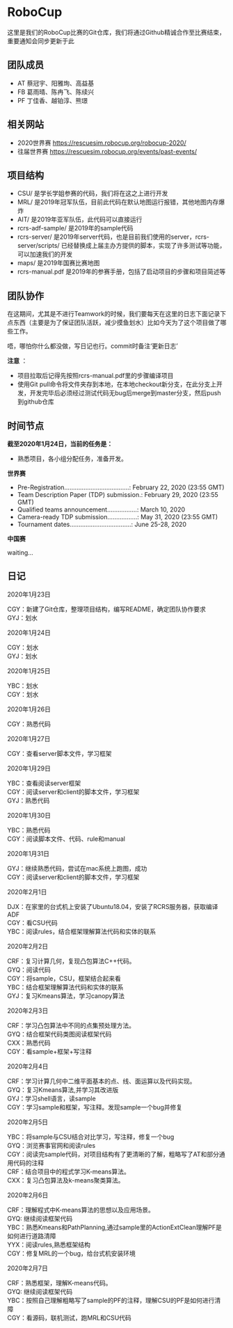 # RoboCup

这里是我们的RoboCup比赛的Git仓库，我们将通过Github精诚合作至比赛结束，重要通知会同步更新于此

## 团队成员
- AT 蔡冠宇、阳雅珣、高益基
- FB 葛雨晴、陈冉飞、陈续兴
- PF 丁佳香、越铂淳、熊璟

## 相关网站
- 2020世界赛 <https://rescuesim.robocup.org/robocup-2020/>
- 往届世界赛 <https://rescuesim.robocup.org/events/past-events/>

## 项目结构
- CSU/ 是学长学姐参赛的代码，我们将在这之上进行开发
- MRL/ 是2019年冠军队伍，目前此代码在默认地图运行报错，其他地图内存爆炸
- AIT/ 是2019年亚军队伍，此代码可以直接运行
- rcrs-adf-sample/ 是2019年的sample代码
- rcrs-server/ 是2019年server代码，也是目前我们使用的server，rcrs-server/scripts/ 已经替换成上届主办方提供的脚本，实现了许多测试等功能，可以加速我们的开发
- maps/ 是2019年国赛比赛地图
- rcrs-manual.pdf 是2019年的参赛手册，包括了启动项目的步骤和项目简述等

## 团队协作
在这期间，尤其是不进行Teamwork的时候，我们要每天在这里的日志下面记录下点东西（主要是为了保证团队活跃，减少摸鱼划水）比如今天为了这个项目做了哪些工作。


唔，哪怕你什么都没做，写日记也行。commit时备注‘更新日志’

**注意** ：

- 项目拉取后记得先按照rcrs-manual.pdf里的步骤编译项目
- 使用Git pull命令将文件夹存到本地，在本地checkout新分支，在此分支上开发，开发完毕后必须经过测试代码无bug后merge到master分支，然后push到github仓库

## 时间节点
**截至2020年1月24日，当前的任务是：**

- 熟悉项目，各小组分配任务，准备开发。

**世界赛**

- Pre-Registration……………………………….: February 22, 2020 (23:55 GMT)
- Team Description Paper (TDP) submission.: February 29, 2020 (23:55 GMT)
- Qualified teams announcement…………..…: March 10, 2020
- Camera-ready TDP submission………….….: May 31, 2020 (23:55 GMT)
- Tournament dates………………………..……: June 25-28, 2020

**中国赛**

waiting...

## 日记

2020年1月23日

CGY：新建了Git仓库，整理项目结构，编写README，确定团队协作要求<br>
GYJ：划水<br>

2020年1月24日

CGY：划水<br>
GYJ：划水<br>

2020年1月25日

YBC：划水<br>
CGY：划水<br>

2020年1月26日

CGY：熟悉代码<br>

2020年1月27日

CGY：查看server脚本文件，学习框架<br>

2020年1月29日

YBC：查看阅读server框架<br>
CGY：阅读server和client的脚本文件，学习框架<br>
GYJ：熟悉代码<br>

2020年1月30日

YBC：熟悉代码<br>
CGY：阅读脚本文件、代码、rule和manual<br>

2020年1月31日

GYJ：继续熟悉代码，尝试在mac系统上跑图，成功<br>
CGY：阅读server和client的脚本文件，学习框架<br>

2020年2月1日

DJX：在家里的台式机上安装了Ubuntu18.04，安装了RCRS服务器，获取编译ADF<br>
CGY：看CSU代码<br>
YBC：阅读rules，结合框架理解算法代码和实体的联系<br>

2020年2月2日

CRF：复习计算几何，复现凸包算法C++代码。<br>
GYQ：阅读代码<br>
CGY：将sample，CSU，框架结合起来看<br>
YBC：结合框架理解算法代码和实体的联系<br>
GYJ：复习Kmeans算法，学习canopy算法<br>

2020年2月3日

CRF：学习凸包算法中不同的点集预处理方法。<br>
GYQ：结合框架代码类图阅读框架代码<br>
CXX：熟悉代码<br>
CGY：看sample+框架+写注释<br>

2020年2月4日

CRF：学习计算几何中二维平面基本的点、线、面运算以及代码实现。<br>
GYQ：复习Kmeans算法,并学习其改进版<br>
GYJ：学习shell语言，读sample<br>
CGY：学习sample和框架，写注释。发现sample一个bug并修复<br>

2020年2月5日

YBC：将sample与CSU结合对比学习，写注释，修复一个bug<br>
GYQ：浏览赛事官网和阅读rules<br>
CGY：阅读完sample代码，对项目结构有了更清晰的了解，粗略写了AT和部分通用代码的注释<br>
CRF：结合项目中的程式学习K-means算法。<br>
CXX：复习凸包算法及k-means聚类算法。<br>

2020年2月6日

CRF：理解程式中K-means算法的思想以及应用场景。<br>
GYQ: 继续阅读框架代码<br>
YBC：熟悉Kmeans和PathPlanning,通过sample里的ActionExtClean理解PF是如何进行道路清障<br>
YYX：阅读rules,熟悉框架结构<br>
CGY：修复MRL的一个bug，给台式机安装环境<br>

2020年2月7日

CRF：熟悉框架，理解K-means代码。<br>
GYQ: 继续阅读框架代码<br>
YBC：按照自己理解粗略写了sample的PF的注释，理解CSU的PF是如何进行清障<br>
CGY：看源码，联机测试，跑MRL和CSU代码<br>